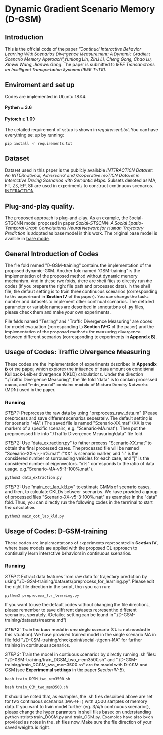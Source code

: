 # Dynamic Gradient Scenario Memory (D-GSM)
## Introduction
This is the official code of the paper *"Continual Interactive Behavior Learning With Scenarios Divergence Measurement: A Dynamic Gradient Scenario Memory Approach",Yunlong Lin, Zirui Li, Cheng Gong, Chao Lu, Xinwei Wang, Jianwei Gong*. The paper is submitted to *IEEE Transanctions on Intelligent Transportation Systems (IEEE T-ITS)*.

## Enviroment and set up
Codes are implemented in Ubuntu 18.04. 

#### Python = 3.6
#### Pytorch $\geq$ 1.09

The detailed requirement of setup is shown in *requirement.txt*.
You can have everything set up by running:
```
pip install -r requirements.txt
```

## Dataset
Dataset used in this paper is the publicly available *INTERACTION Dataset: An INTERnational, Adversarial and Cooperative moTION Dataset in Interactive Driving Scenarios with Semantic Maps.* Subsets denoted as MA, FT, ZS, EP, SR are used in experiments to construct continuous scenarios. [INTERACTION](https://interaction-dataset.com/)

## Plug-and-play quality.
The proposed approach is plug-and-play. As an example, the Social-STGCNN model proposed in paper *Social-STGCNN: A Social Spatio-Temporal Graph Convolutional Neural Network for Human Trajectory Prediction* is adopted as base model in this work. The original base model is availble in [base model](https://github.com/abduallahmohamed/Social-STGCNN).

## General Introduction of Codes
The file fold named "D-GSM-training" contains the implementation of the proposed dynamic-GSM. Another fold named "GSM-training" is the implementation of the proposed method without dynamic memory mechanism. And in these two folds, there are shell files to directly run the codes (if you prepare the right file path and processed data). In the shell file, the default setting is to train three continuous scenarios (corresponding to the experiment in **Section IV** of the paper). You can change the tasks number and datasets to implement other continual scenarios. The detailed parameter or variable names are described in annotations of .py files, please check them and make your own experiments. 

File folds named "Testing" and "Traffic Divergence Measuring" are codes for model evaluation (corresponding to **Section IV-C** of the paper) and the implementation of the proposed methods for measuring divergence between different scenarios (corresponding to experiments in **Appendix B**).

## Usage of Codes: Traffic Divergence Measuring
These codes are the implementation of experiments described in **Appendix B** of the paper, which explores the influence of data amount on conditional Kullback-Leibler divergence (CKLD) calculations. Under the direction "./Traffic Divergence Measuring", the file fold "data" is to contain processed cases, and "mdn_model" contains models of Mixture Density Networks (MDN) used in the paper.
### Running
*STEP 1:* Preprocess the raw data by using "preprocess_raw_data.m" (Please preprocess and save different scenarios seperately. The default setting is for scenario "MA".) The saved file is named "Scenario-XX.mat" (XX is the markers of a specific scenairo, e.g. "Scenario-MA.mat"). Then put the preprocessed file into "./Traffic Divergence Measuring/data" file fold. 

*STEP 2:* Use "data_extraction.py" to futher process "Scenario-XX.mat" to obtain the final processed cases. The processed file will be named "Scenario-XX-vi-j-n%.mat" ("XX" is scenario marker, and "i" is the considered number of surrounding vehicles for each case, and "j" is the considered number of eigenvectors. "n%" corresponds to the ratio of data usage. e.g."Scenario-MA-v5-3-100%.mat").
```
python3 data_extraction.py
```

*STEP 3:* Use "main_cot_lap_kld.py" to estimate GMMs of scenario cases, and then, to calculate CKLDs between scenarios. We have provided a group of processed files "Scenario-XX-v5-3-100%.mat" as examples in the "data" fold. Thus, you can directly run the following codes in the terminal to start the calculation.
```
python3 main_cot_lap_kld.py
```

## Usage of Codes: D-GSM-training
These codes are implementations of experiments represented in **Section IV**, where base models are applied with the proposed CL approach to continually learn interactive behaviors in continuous scenarios.

### Running
*STEP 1:* Extract data features from raw data for trajectory prediction by using "./D-GSM-training/datasets/preprocess_for_learning.py". Please edit the right file direction in the script, then you can run:
```
python3 preprocess_for_learning.py
```
If you want to use the default codes without changing the file directions, please remember to save different datasets representing different scenarios, sperately. (Detailed setting can be found in "./D-GSM-training/datasets/readme.md")

*STEP 2:* Train the base model in one single scenario (CL is not needed in this situation). We have provided trained model in the single scenario MA in file fold "./D-GSM-training/checkpoint/social-stgcnn-MA" for further training in continuous scenarios.

*STEP 3:* Train the model in contiuous scenarios by directly running .sh files: "./D-GSM-training/train_DGSM_two_mem3500.sh" and "./D-GSM-training/train_DGSM_two_mem3500.sh" are for model with D-GSM and GSM (see **Experimental settings** in the paper *Section IV-B*).

```
bash train_DGSM_two_mem3500.sh
```

```
bash train_GSM_two_mem3500.sh
```
It should be noted that, as examples, the .sh files described above are set for two continuous scenarios (MA->FT) with 3,500 samples of memory data. If you want to train model further (eg. 3/4/5 continuous scenarios), please change the hyper paramters in shell files based on understanding python stripts train_DGSM.py and train_GSM.py. Examples have also been provided as notes in the .sh files now. Make sure the file direction of your saved weights is right.


